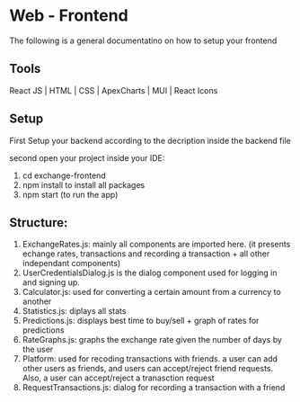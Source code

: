 # Web - Frontend

The following is a general documentatino on how to setup your frontend

## Tools

React JS | HTML | CSS | ApexCharts | MUI | React Icons

## Setup
First Setup your backend according to the decription inside the backend file

second open your project inside your IDE:
1. cd exchange-frontend
2. npm install to install all packages
3. npm start (to run the app)

## Structure:
1. ExchangeRates.js: mainly all components are imported here. (it presents echange rates, transactions and recording a transaction + all other independant components)
2. UserCredentialsDialog.js is the dialog component used for logging in and signing up.
3. Calculator.js: used for converting a certain amount from a currency to another
4. Statistics.js: diplays all stats
5. Predictions.js: displays best time to buy/sell + graph of rates for predictions
6. RateGraphs.js: graphs the exchange rate given the number of days by the user
7. Platform: used for recoding transactions with friends. a user can add other users as friends, and users can accept/reject friend requests. Also, a user can accept/reject a tranasction request
8. RequestTransactions.js: dialog for recording a transaction with a friend
